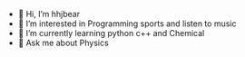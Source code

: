 - 👋 Hi, I’m hhjbear
- 👀 I’m interested in Programming sports and listen to music
- 🌱 I’m currently learning python c++ and Chemical
- 💬 Ask me about Physics

<!---
hhjbear/hhjbear is a ✨ special ✨ repository because its `README.md` (this file) appears on your GitHub profile.
You can click the Preview link to take a look at your changes.
--->
